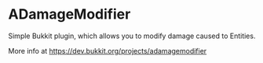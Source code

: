 # ADamageModifier
Simple Bukkit plugin, which allows you to modify damage caused to Entities.

More info at https://dev.bukkit.org/projects/adamagemodifier
